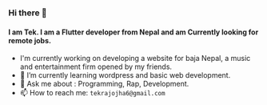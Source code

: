 ### Hi there 👋
#### I am Tek. I am a Flutter developer from Nepal and am Currently looking for remote jobs.
<!-- 🔭 I’m currently working on ...
-->
- I'm currently working on developing a website for baja Nepal, a music and entertainment firm opened by my friends.
- 🌱 I’m currently learning wordpress and basic web development.
- 💬 Ask me about : Programming, Rap, Development.
- 📫 How to reach me: `tekrajojha6@gmail.com`
